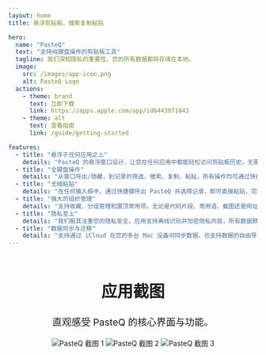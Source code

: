 ```yaml
---
layout: home
title: 悬浮剪贴板，搜索复制粘贴

hero:
  name: "PasteQ"
  text: "支持纯键盘操作的剪贴板工具"
  tagline: 我们深知隐私的重要性，您的所有数据都将存储在本地。
  image:
    src: /images/app-icon.png
    alt: PasteQ Logo
  actions:
    - theme: brand
      text: 立即下载
      link: https://apps.apple.com/app/id6443971843
    - theme: alt
      text: 查看指南
      link: /guide/getting-started

features:
  - title: "悬浮于任何应用之上"
    details: "PasteQ 的悬浮窗口设计，让您在任何应用中都能轻松访问剪贴板历史，无需切换窗口，大大提升工作效率。"
  - title: "全键盘操作"
    details: "从窗口呼出/隐藏，到记录的筛选、搜索、复制、粘贴，所有操作均可通过快捷键完成。底部的提示栏会智能显示当前可用的快捷键，您只需记住一个全局快捷键即可上手。"
  - title: "无缝粘贴"
    details: "在任何输入框中，通过快捷键呼出 PasteQ 并选择记录，即可直接粘贴，完全不打断您当前的输入流。"
  - title: "强大的组织管理"
    details: "支持收藏、分组管理和置顶常用项。无论是代码片段、常用语、截图还是网址，都能轻松归类整理，方便快速查找和使用。"
  - title: "隐私至上"
    details: "我们极其注重您的隐私安全。应用支持离线识别并加密隐私内容，所有数据默认在本地加密存储。除了您选择预览网址外，PasteQ 不会进行任何网络调用。"
  - title: "数据同步与迁移"
    details: "支持通过 iCloud 在您的多台 Mac 设备间同步数据，也支持数据的自由导入和导出，让您的数据完全由您掌控。"
---
```


<div style="text-align: center; margin-top: 4rem;">
  <h2 style="font-size: 2rem; font-weight: 600;">应用截图</h2>
  <p style="margin-top: 1rem; font-size: 1.2rem;">直观感受 PasteQ 的核心界面与功能。</p>
  <div class="screenshot-gallery">
    <img src="/images/screenshots/zh.png" alt="PasteQ 截图 1">
    <img src="/images/screenshots/zh-setting1.png" alt="PasteQ 截图 2">
    <img src="/images/screenshots/zh-setting2.png" alt="PasteQ 截图 3">
  </div>
</div>


